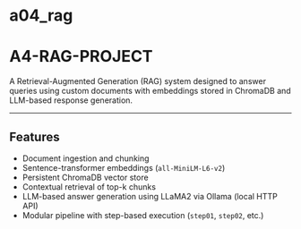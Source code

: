 # a04_rag
#  A4-RAG-PROJECT

A Retrieval-Augmented Generation (RAG) system designed to answer queries using custom documents with embeddings stored in ChromaDB and LLM-based response generation.

---

##  Features

- Document ingestion and chunking
- Sentence-transformer embeddings (`all-MiniLM-L6-v2`)
- Persistent ChromaDB vector store
- Contextual retrieval of top-k chunks
- LLM-based answer generation using LLaMA2 via Ollama (local HTTP API)
- Modular pipeline with step-based execution (`step01`, `step02`, etc.)
